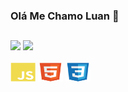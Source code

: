 ### Olá Me Chamo Luan 👋
##
<div>
<img height="180em" src="https://github-readme-stats.vercel.app/api?username=Luhenriq&show_icons=true&theme=radical">

<img height="180em" src="https://github-readme-stats.vercel.app/api/top-langs/?username=Luhenriq&langs_count=8theme=radical">
</div>

<div style="display: inline_block"><br>
  <img align="center" alt="Rafa-Js" height="30" width="40" src="https://raw.githubusercontent.com/devicons/devicon/master/icons/javascript/javascript-plain.svg">
  
 
  <img align="center" alt="Rafa-HTML" height="30" width="40" src="https://raw.githubusercontent.com/devicons/devicon/master/icons/html5/html5-original.svg">
  <img align="center" alt="Rafa-CSS" height="30" width="40" src="https://raw.githubusercontent.com/devicons/devicon/master/icons/css3/css3-original.svg">


</div>
  
  ##
 







